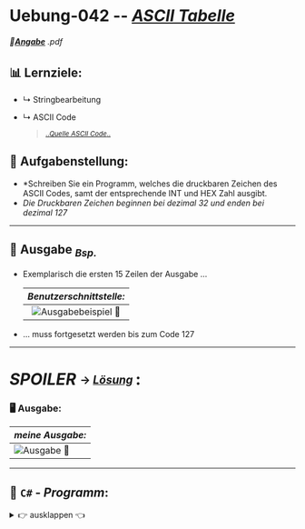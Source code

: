 <!--              READE -> VORLAGE Uebungen: Programmieren & Software Engineering              -->

# Uebung-042  --  [***ASCII Tabelle***](https://github.com/IxI-Enki/Uebung-042/blob/main)  

<!-- ---------------------------------------------|-------------------------------------------- -->
###### 📎[**Angabe**](https://github.com/IxI-Enki/Uebung-042/blob/main/work-directory/ASCII_Table.pdf) *.pdf*
<sup><sub> 
---
</sub></sup>

<!-- ---------------------------------------------|-------------------------------------------- -->
## 📊 Lernziele:  
- ↳ Stringbearbeitung   
- ↳ ASCII Code  
 
  > <sub> [..*Quelle ASCII Code*..](https://tools.piex.at/ascii-tabelle/)

<sup><sub> </sub></sup>
---

<!-- ---------------------------------------------|-------------------------------------------- -->
## 🧮 **Aufgabenstellung:**  
  -  *Schreiben Sie ein Programm, welches die druckbaren Zeichen des ASCII Codes, samt der entsprechende INT und HEX Zahl ausgibt.  
  -  *Die Druckbaren Zeichen beginnen bei dezimal 32 und enden bei dezimal 127*   
 
---
 
<!-- ---------------------------------------------|-------------------------------------------- -->
## 🔎 **Ausgabe** <sub>*Bsp.*</sub> 

- Exemplarisch die ersten 15 Zeilen der Ausgabe …

   |           *Benutzerschnittstelle:*   |  
   | :-----------------------------------------------------------------------------------------------------------------: |
   |  ![**Ausgabebeispiel 📎**](https://github.com/IxI-Enki/Uebung-042/assets/138018029/55785dfd-c5ae-4399-9fb3-c7fd8cef4dec) |

- … muss fortgesetzt werden bis zum Code 127

---

<!-- ---------------------------------------------|-------------------------------------------- -->


# *SPOILER* <sub><sup> → [*Lösung*](https://github.com/IxI-Enki/Uebung-<<AUSFÜHRBAREDAT>>.cs) <sup></sub>:




### 🖥 **Ausgabe**: 
   |           *meine Ausgabe:*     |
   |--------------------------------|
   |  ![**Ausgabe 📎**](https://github.com/IxI-Enki/Uebung-042/assets/138018029/cc3c86db-1d77-42ee-a97a-ba10ae06371f) |

---

## 💾 `C#` - *Programm*:
 <details><summary>👉 ausklappen 👈 </summary>


 ```c#
namespace ASCIItable        //  
{                           //
  public class Program      //
  {                         //
    static void Main()      //
    {
      ///*----------------------- console_settings ------------------------*///
      const int cWidth = 53;                     //  console width
      const int cHeight = 30;                    //  & height
      Console.SetWindowSize(cWidth, cHeight);    //
      Console.OutputEncoding = Encoding.UTF8;    //  Unicode Symbols
      /*----------------------------- CONSTANTES ----------------------------*/
      const int firstASCII = 32;
      const int lastASCII = 127;
      /*----------------------------- VARIABLES -----------------------------*/
      int index, hexIndex = 3,
          decimalNumber,
          hexRemainder;

      char printChar;
      char[] hexDigit = new char[hexIndex + 1];

      string outputCode,
             outHex;
      string[] outputLine = new string[lastASCII - firstASCII + 1];

      /*-------------------------------- HEAD -------------------------------*/
      Console.Clear();
      Console.Write("\n                   ASCII Tabelle                     " +
      /* cWidth: */ "\n==========================-==========================");

      for (index = 0; index < (lastASCII - firstASCII + 1); index++)
      {
        //  add Symbol & Prefix to Line
        printChar = Convert.ToChar(firstASCII + index);
        outputLine[index] = "    Zeichen: " + printChar;

        //  add Decimal & Prefix + Suffix to Line
        decimalNumber = firstASCII + index;
        outputCode = "    Code: " + Convert.ToString(decimalNumber).PadLeft(3) + " (dez)    ";
        outputLine[index] = outputLine[index] + outputCode;

        //  add Hex & Prefix + Suffix to Line
        outHex = ""; hexIndex = 0;
        while (decimalNumber % 16 >= 0 && hexIndex < 4)
        {
          hexRemainder = decimalNumber % 16;
          hexDigit[hexIndex] = (char)(hexRemainder < 10 ? hexRemainder + '0' : hexRemainder - 10 + 'A');
          outHex = hexDigit[hexIndex] + outHex;
          decimalNumber = decimalNumber / 16;
          hexIndex++;
        }
        outputLine[index] = outputLine[index] + outHex + " (hex)    ";
      }
      //  output:
      for (index = 0; index < (lastASCII - firstASCII + 1); index++)
      {
        Console.Write($"\n {outputLine[index]}");
      }
      /*-------------------------------- END --------------------------------*/
      Console.Write("\n Zum beenden Eingabetaste drücken..");
      Console.ReadLine();    //  wait for [enter]
      Console.Clear();       //
    }
  }
}

```
> <sub> [..*weiterführende Quelle*..] </sub> [ **⁷** ]()

</dertails>

-->
